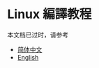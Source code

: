 # Linux 編譯教程

本文档已过时，请参考

- [简体中文](https://maa.plus/docs/2.1-Linux%E7%BC%96%E8%AF%91%E6%95%99%E7%A8%8B.html)
- [English](https://maa.plus/docs/en-us/2.1-LINUX_TUTORIAL.html)

